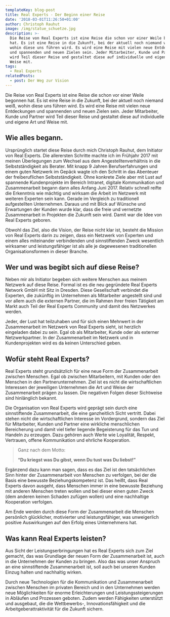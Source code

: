 ```yaml
---
templateKey: blog-post
title: Real Experts - Der Beginn einer Reise
date: '2018-03-01T11:26:50+01:00'
author: Christoph Rauhut
image: /img/statue_schuetze.jpg
description: >-
  Die Reise von Real Experts ist eine Reise die schon vor einer Weile begonnen
  hat. Es ist eine Reise in die Zukunft, bei der aktuell noch niemand weiß,
  wohin diese uns führen wird. Es wird eine Reise mit vielen neue Entdeckungen
  und spannenden und neuen Zielen sein. Jeder Mitarbeiter, Kunde und Partner
  wird Teil dieser Reise und gestaltet diese auf individuelle und eigene Art und
  Weise mit. 
tags:
  - Real Experts
relatedPosts:
  - post: Der Weg zur Vision
---
```

Die Reise von Real Experts ist eine Reise die schon vor einer Weile begonnen hat. Es ist eine Reise in die Zukunft, bei der aktuell noch niemand weiß, wohin diese uns führen wird. Es wird eine Reise mit vielen neue Entdeckungen und spannenden und neuen Zielen sein. Jeder Mitarbeiter, Kunde und Partner wird Teil dieser Reise und gestaltet diese auf individuelle und eigene Art und Weise mit. 

## Wie alles begann.

Ursprünglich startet diese Reise durch mich Christoph Rauhut, dem Initiator von Real Experts. Die allerersten Schritte machte ich im Frühjahr 2017 mit meinen Überlegungen zum Wechsel aus dem Angestelltenverhältnis in die Selbstständigkeit als Berater. Mit knapp 9 Jahren Berufserfahrungen und einem guten Netzwerk im Gepäck wagte ich den Schritt in das Abenteuer der freiberuflichen Selbstständigkeit. Ohne konkrete Ziele aber mit Lust auf spannende Kundenprojekte im Bereich Intranet, digitale Kommunikation und Zusammenarbeit begann dann alles Anfang Juni 2017. Relativ schnell reifte die Erkenntnis wie mächtig und wirksam die Arbeit im Netzwerk mit weiteren Experten sein kann. Gerade im Vergleich zu traditionell aufgestellten Unternehmen. Daraus und mit Blick auf Wünsche und Erwartungen der Kunden wurde klar, dass die freie und vernetzte Zusammenarbeit in Projekten die Zukunft sein wird. Damit war die Idee von Real Experts geboren. 

Obwohl das Ziel, also die Vision, der Reise nicht klar ist, besteht die Mission von Real Experts darin zu zeigen, dass ein Netzwerk von Experten und einem alles miteinander verbindenden und sinnstiftenden Zweck wesentlich wirksamer und leistungsfähiger ist als alle je dagewesenen traditionellen Organisationsformen in dieser Branche. 

## Wer und was begibt sich auf diese Reise?

Neben mir als Initiator begeben sich weitere Menschen aus meinem Netzwerk auf diese Reise. Formal ist es die neu gegründete Real Experts Network GmbH mit Sitz in Dresden. Diese Gesellschaft verbindet die Experten, die zukünftig im Unternehmen als Mitarbeiter angestellt sind und vor allem auch die externen Partner, die im Rahmen ihrer freien Tätigkeit am Markt auch Teil der Real Experts Community und damit des Netzwerkes werden. 

Jeder, der Lust hat teilzuhaben und für sich einen Mehrwert in der Zusammenarbeit im Netzwerk von Real Experts sieht, ist herzlich eingeladen dabei zu sein. Egal ob als Mitarbeiter, Kunde oder als externer Netzwerkpartner. In der Zusammenarbeit im Netzwerk und in Kundenprojekten wird es da keinen Unterschied geben. 

## Wofür steht Real Experts?

Real Experts steht grundsätzlich für eine neue Form der Zusammenarbeit zwischen Menschen. Egal ob zwischen Mitarbeitern, mit Kunden oder den Menschen in den Partnerunternehmen. Ziel ist es nicht die wirtschaftlichen Interessen der jeweiligen Unternehmen die Art und Weise der Zusammenarbeit prägen zu lassen. Die negativen Folgen dieser Sichtweise sind hinlänglich bekannt. 

Die Organisation von Real Experts wird geprägt sein durch eine sinnstiftende Zusammenarbeit, die eine ganzheitlich Sicht vertritt. Dabei stehen nicht die wirtschaftlichen Interesse im Vordergrund, sondern das Ziel für Mitarbeiter, Kunden und Partner eine wirkliche menschlichen Bereicherung und damit viel tiefer liegende Begeisterung für das Tun und Handeln zu erzeugen. Dazu gehören auch Werte wie Loyalität, Respekt, Vertrauen, offene Kommunikation und ehrliche Kooperation. 

> Ganz nach dem Motto: 
>
> **“Du kriegst was Du gibst, wenn Du tust was Du liebst!”**

Ergänzend dazu kann man sagen, dass es das Ziel ist den tatsächlichen Sinn hinter der Zusammenarbeit von Menschen zu verfolgen, bei der die Basis eine bewusste Beziehungskompetenz ist. Das heißt, dass Real Experts davon ausgeht, dass Menschen immer in eine bewusste Beziehung mit anderen Menschen treten wollen und bei dieser einen guten Zweck (dem anderen keinen Schaden zufügen wollen) und eine nachhaltige Kooperation verfolgen. 

Am Ende werden durch diese Form der Zusammenarbeit die Menschen persönlich glücklicher, motivierter und leistungsfähiger, was unweigerlich positive Auswirkungen auf den Erfolg eines Unternehmens hat. 

## Was kann Real Experts leisten?

Aus Sicht der Leistungserbringungen hat es Real Experts sich zum Ziel gemacht, das was Grundlage der neuen Form der Zusammenarbeit ist, auch in die Unternehmen der Kunden zu bringen. Also das was unser Anspruch an eine sinnstiftende Zusammenarbeit ist, soll auch bei unseren Kunden Einzug halten und nachhaltig wirken. 

Durch neue Technologien für die Kommunikation und Zusammenarbeit zwischen Menschen im privaten Bereich und in den Unternehmen werden neue Möglichkeiten für enorme Erleichterungen und Leistungssteigerungen in Abläufen und Prozessen geboten. Zudem werden Fähigkeiten unterstützt und ausgebaut, die die Wettbewerbs-, Innovationsfähigkeit und die Arbeitgeberattraktivität für die Zukunft sichern.
